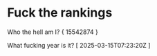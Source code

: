# Fuck the rankings

Who the hell am I?
{ 15542874 }

What fucking year is it?
[ 2025-03-15T07:23:20Z ]
